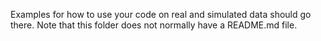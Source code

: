 Examples for how to use your code on real and simulated data should go there. Note that this folder does not normally have a README.md file.

